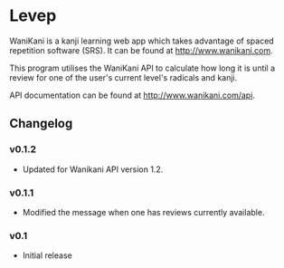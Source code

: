 Levep
=====

WaniKani is a kanji learning web app which takes advantage of spaced repetition software (SRS). It can be found at http://www.wanikani.com.

This program utilises the WaniKani API to calculate how long it is until a review for one of the user's current level's radicals and kanji.

API documentation can be found at http://www.wanikani.com/api.


Changelog
---------

### v0.1.2
* Updated for Wanikani API version 1.2.

### v0.1.1
* Modified the message when one has reviews currently available.

### v0.1

* Initial release